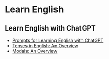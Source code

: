 # Learn English

## Learn English with ChatGPT

- [Prompts for Learning English with ChatGPT](prompts-for-learning-english-with-chatgpt.md)
- [Tenses in English: An Overview](tenses-in-english-an-overview.md)
- [Modals: An Overview](models-an-overview.md)
